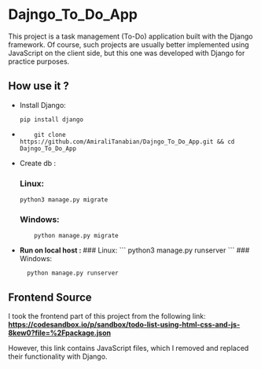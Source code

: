 # Dajngo_To_Do_App
This project is a task management (To-Do) application built with the Django framework. Of course, such projects are usually better implemented using JavaScript on the client side, but this one was developed with Django for practice purposes.


## How use it ? 
<ul>
  <li>
    Install Django:
    
```
pip install django
```
    
  </li>
  <li>
    
```
    git clone https://github.com/AmiraliTanabian/Dajngo_To_Do_App.git && cd Dajngo_To_Do_App
```
  </li>
  <li>
    Create db :<br>
    
### Linux:
```
python3 manage.py migrate
```
  ### Windows:    
```
    python manage.py migrate
```
  </li>
  <li>
    <b>Run on local host : </b>
    ### Linux:
```
  python3 manage.py runserver
```
### Windows:    

```
  python manage.py runserver
```
  </li>
  
</ul>


## Frontend Source
I took the frontend part of this project from the following link:
<b>https://codesandbox.io/p/sandbox/todo-list-using-html-css-and-js-8kew0?file=%2Fpackage.json</b>

However, this link contains JavaScript files, which I removed and replaced their functionality with Django.
